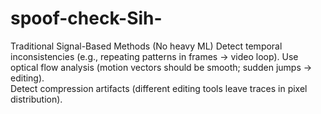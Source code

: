 # spoof-check-Sih-
Traditional Signal-Based Methods (No heavy ML)
Detect temporal inconsistencies (e.g., repeating patterns in frames → video loop).
Use optical flow analysis (motion vectors should be smooth; sudden jumps → editing).  
Detect compression artifacts (different editing tools leave traces in pixel distribution).

